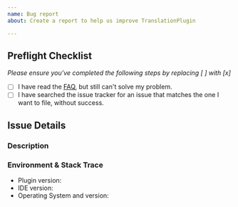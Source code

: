 ```yaml
---
name: Bug report
about: Create a report to help us improve TranslationPlugin

---
```


## Preflight Checklist
*Please ensure you've completed the following steps by replacing [ ] with [x]*

* [ ] I have read the [FAQ](https://github.com/YiiGuxing/TranslationPlugin#faq), but still can't solve my problem.
* [ ] I have searched the issue tracker for an issue that matches the one I want to file, without success.

## Issue Details

### Description
<!--
Please describe the problem in detail. Be sure to include:
  1. Steps to reproduce the problem.
  2. What happened.
  3. What you think the correct behavior should be.
  4. If applicable, add screenshots to help explain your problem.
-->

### Environment & Stack Trace
- Plugin version: <!-- x.x.x -->
- IDE version: <!-- IDEA 20xx.x.x -->
- Operating System and version: <!-- Windows 10 -->
<!-- (for crash)
- Stack Trace:
```
Paste stack trace here
```
-->

<!-- Get the Environment & Stack Trace: http://yiiguxing.github.io/TranslationPlugin/start.html#faq-fb -->